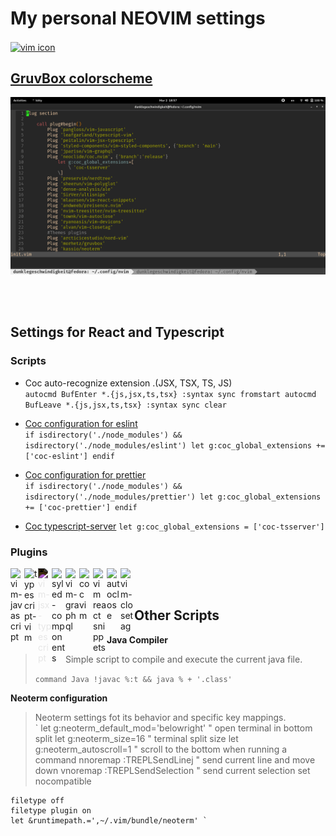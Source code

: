 # My personal NEOVIM settings # 

[<img
    alt="vim icon"
    width="60px"
    align="center"
    src="https://www.svgrepo.com/show/354105/neovim.svg"
/>][neovim]

## [GruvBox colorscheme ](https://github.com/morhetz/gruvbox) ##

<img
    alt="gruvbox print"
    src="./assets/images/gruvboxprint.png"
/>

<br/> <br/>

## Settings for React and Typescript ##

### Scripts ###

- Coc auto-recognize extension .(JSX, TSX, TS, JS)
    <br/>
    `autocmd BufEnter *.{js,jsx,ts,tsx} :syntax sync fromstart
	autocmd BufLeave *.{js,jsx,ts,tsx} :syntax sync clear
`

- [Coc configuration for eslint][coc-eslint]
    <br/>
  `if isdirectory('./node_modules')
	&& isdirectory('./node_modules/eslint')
		let g:coc_global_extensions += ['coc-eslint']
	endif`

- [Coc configuration for prettier][coc-prettier]
    <br/>
    `if isdirectory('./node_modules')
	&& isdirectory('./node_modules/prettier')
		let g:coc_global_extensions += ['coc-prettier']
	endif`
- [Coc typescript-server][coc-tsserver]
    `let g:coc_global_extensions = ['coc-tsserver']`

### Plugins ###

[<img
    alt="vim-javascript"
    align="left"
    width="22px"
    src="https://www.svgrepo.com/show/349419/javascript.svg"
/>][vim-javascript]
[<img
    alt="typescript-vim"
    align="left"
    width="22px"
    src="https://www.svgrepo.com/show/349540/typescript.svg"
/>][typescript-vim]
[<img
    alt="vim-jsx-typescript"
    align="left"
    width="22px"
    src="https://w7.pngwing.com/pngs/661/898/png-transparent-react-javascript-library-web-development-vue-js-funding-icon-logo-symmetry-web-development-thumbnail.png"
    style="filter: invert(100%);"
/>][vim-jsx-typescript]
[<img
    alt="syled-components"
    align="left"
    width="22px"
    src="https://www.svgrepo.com/show/374104/styled.svg"
/>][styled-components]
[<img
    alt="vim-graphql"
    align="left"
    width="22px"
    src="https://www.svgrepo.com/show/353834/graphql.svg"
/>][vim-graphql]
[<img
    alt="coc vim"
    align="left"
    width="22px"
    src="https://user-images.githubusercontent.com/251450/55009068-f4ed2780-501c-11e9-9a3b-cf3aa6ab9272.png"
/>][coc-vim]
[<img
    alt="vim react snippets"
    align="left"
    width="22px"
    src="https://www.svgrepo.com/show/354259/react.svg"
/>][vim-react-snippets]
[<img
    alt="autoclose"
    align="left"
    width="22px"
    src="https://www.nicepng.com/png/detail/947-9477772_html-closing-tag-red-circle.png"
/>][vim-autoclose]
[<img
    alt="vim-closetag"
    align="left"
    width="22px"
    src="https://www.svgrepo.com/show/250451/coding-html.svg"
/>][vim-autoclose-tag]

<br/> <br/>

## Other Scripts ## 
**Java Compiler**  
> Simple script to compile and execute the current java file.
>  
> `command Java !javac %:t && java % + '.class'`
  
**Neoterm configuration**  
> Neoterm settings fot its behavior and specific key mappings.  
> ` let g:neoterm_default_mod='belowright' " open terminal in bottom split
    let g:neoterm_size=16 " terminal split size
    let g:neoterm_autoscroll=1 " scroll to the bottom when running a command
    nnoremap <leader><cr> :TREPLSendLine<cr>j " send current line and move down
    vnoremap <leader><cr> :TREPLSendSelection<cr> " send current selection
    set nocompatible
    
    filetype off
    filetype plugin on
    let &runtimepath.=',~/.vim/bundle/neoterm' `



[neovim]: https://neovim.io
[coc-eslint]: https://github.com/neoclide/coc-prettier
[coc-prettier]: https://github.com/neoclide/coc-prettier
[coc-tsserver]: https://github.com/neoclide/coc-tsserver
[vim-javascript]: https://github.com/pangloss/vim-javascript
[typescript-vim]: https://github.com/leafgarland/typescript-vim
[vim-jsx-typescript]: https://github.com/peitalin/vim-jsx-typescript
[styled-components]: https://github.com/styled-components/vim-styled-components
[vim-graphql]: https://github.com/jparise/vim-graphql
[coc-vim]: https://github.com/neoclide/coc.nvim
[vim-react-snippets]: https://github.com/mlaursen/vim-react-snippets
[vim-autoclose]: https://github.com/Townk/vim-autoclose
[vim-autoclose-tag]: https://github.com/alvan/vim-closetag
